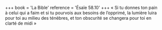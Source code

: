+++
book = 'La Bible'
reference = 'Ésaïe 58.10'
+++
« Si tu donnes ton pain à celui qui a faim et si tu pourvois aux besoins de l’opprimé, la lumière luira pour toi au milieu des ténèbres, et ton obscurité se changera pour toi en clarté de midi »